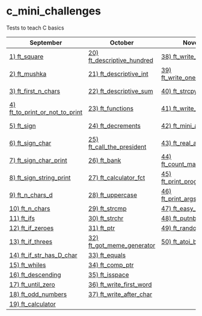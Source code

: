 # c_mini_challenges
Tests to teach C basics

September| October | November | December |
-------------|-------------|-------------|-------------|
[1) ft_square](https://github.com/Ysoroko/c_mini_challenges/blob/main/September/001_22_09_ft_square.MD) | [20) ft_descriptive_hundred](https://github.com/Ysoroko/c_mini_challenges/blob/main/October/020_01_10_ft_descriptive_hundred.MD) | [38) ft_write_backwards](https://github.com/Ysoroko/c_mini_challenges/blob/main/November/038_03_11_ft_write_backwards.MD) | [51) ft_files](https://github.com/Ysoroko/c_mini_challenges/blob/main/December/051_06_12_ft_files.MD) |
[2) ft_mushka](https://github.com/Ysoroko/c_mini_challenges/blob/main/September/002_22_09_ft_mushka.MD) |  [21) ft_descriptive_int](https://github.com/Ysoroko/c_mini_challenges/blob/main/October/021_02_10_ft_descriptive_int.MD) | [39) ft_write_one_in_two_chars](https://github.com/Ysoroko/c_mini_challenges/blob/main/November/039_06_11_ft_write_one_in_two_chars.MD) |  [52) ft_read_n_chars](https://github.com/Ysoroko/c_mini_challenges/blob/main/December/052_08_12_ft_read_n_chars.MD) | 
[3) ft_first_n_chars](https://github.com/Ysoroko/c_mini_challenges/blob/main/September/003_23_09_ft_first_n_chars.MD) | [22) ft_descriptive_sum](https://github.com/Ysoroko/c_mini_challenges/blob/main/October/022_02_10_ft_descriptive_sum.MD) | [40) ft_strcpy](https://github.com/Ysoroko/c_mini_challenges/blob/main/November/040_08_11_ft_strcpy.MD) | [53) ft_heap_string](https://github.com/Ysoroko/c_mini_challenges/blob/main/December/053_10_12_ft_heap_string.MD) | 
[4) ft_to_print_or_not_to_print](https://github.com/Ysoroko/c_mini_challenges/blob/main/September/004_24_09_ft_to_print_or_not_to_print.MD) | [23) ft_functions](https://github.com/Ysoroko/c_mini_challenges/blob/main/October/023_07_10_ft_functions.MD) | [41) ft_write_last_word](https://github.com/Ysoroko/c_mini_challenges/blob/main/November/041_08_11_ft_write_last_word.MD) | [54) ft_str_sep](https://github.com/Ysoroko/c_mini_challenges/blob/main/December/054_13_12_ft_str_sep.MD) | 
[5) ft_sign](https://github.com/Ysoroko/c_mini_challenges/blob/main/September/005_24_09_ft_sign.MD) |  [24) ft_decrements](https://github.com/Ysoroko/c_mini_challenges/blob/main/October/024_08_10_ft_decrements.MD) | [42) ft_mini_atoi](https://github.com/Ysoroko/c_mini_challenges/blob/main/November/042_14_11_ft_mini_atoi.MD) | [55) ft_heap_int_array](https://github.com/Ysoroko/c_mini_challenges/blob/main/December/054_14_12_ft_heap_int_array.MD) | 
[6) ft_sign_char](https://github.com/Ysoroko/c_mini_challenges/blob/main/September/006_24_09_ft_sign_char.MD) | [25) ft_call_the_president](https://github.com/Ysoroko/c_mini_challenges/blob/main/October/025_10_10_ft_call_the_president.MD) | [43) ft_real_atoi](https://github.com/Ysoroko/c_mini_challenges/blob/main/November/043_15_11_ft_real_atoi.MD) |
[7) ft_sign_char_print](https://github.com/Ysoroko/c_mini_challenges/blob/main/September/007_24_09_ft_sign_char_print.MD) | [26) ft_bank](https://github.com/Ysoroko/c_mini_challenges/blob/main/October/026_11_10_ft_bank.MD) |  [44) ft_count_main_arguments](https://github.com/Ysoroko/c_mini_challenges/blob/main/November/044_16_11_ft_count_main_arguments.MD) |
[8) ft_sign_string_print](https://github.com/Ysoroko/c_mini_challenges/blob/main/September/008_24_09_ft_sign_string_print.MD) | [27) ft_calculator_fct](https://github.com/Ysoroko/c_mini_challenges/blob/main/October/027_18_10_ft_calculator_fct.MD) | [45) ft_print_program_name](https://github.com/Ysoroko/c_mini_challenges/blob/main/November/045_16_11_ft_print_program_name.MD) |
[9) ft_n_chars_d](https://github.com/Ysoroko/c_mini_challenges/blob/main/September/009_25_09_ft_n_chars_d.MD) | [28) ft_uppercase](https://github.com/Ysoroko/c_mini_challenges/blob/main/October/028_19_10_ft_uppercase.MD) | [46) ft_print_args_backwards](https://github.com/Ysoroko/c_mini_challenges/blob/main/November/046_17_11_ft_print_args_backwards.MD) |
[10) ft_n_chars](https://github.com/Ysoroko/c_mini_challenges/blob/main/September/010_26_09_ft_n_chars.MD) | [29) ft_strcmp](https://github.com/Ysoroko/c_mini_challenges/blob/main/October/029_19_10_ft_strcmp.MD) | [47) ft_easy_putnbr](https://github.com/Ysoroko/c_mini_challenges/blob/main/November/047_18_11_ft_easy_putnbr.MD) |
[11) ft_ifs](https://github.com/Ysoroko/c_mini_challenges/blob/main/September/011_26_09_ft_ifs.MD) | [30) ft_strchr](https://github.com/Ysoroko/c_mini_challenges/blob/main/October/030_21_10_ft_strchr.MD) | [48) ft_putnbr](https://github.com/Ysoroko/c_mini_challenges/blob/main/November/048_19_11_ft_putnbr.MD) |
[12) ft_if_zeroes](https://github.com/Ysoroko/c_mini_challenges/blob/main/September/012_26_09_ft_if_zeroes.MD) | [31) ft_ptr](https://github.com/Ysoroko/c_mini_challenges/blob/main/October/031_22_10_ft_ptr.MD) | [49) ft_random_n](https://github.com/Ysoroko/c_mini_challenges/blob/main/November/049_21_11_ft_random_n.MD) |
[13) ft_if_threes](https://github.com/Ysoroko/c_mini_challenges/blob/main/September/013_27_09_ft_if_threes.MD) | [32) ft_got_meme_generator](https://github.com/Ysoroko/c_mini_challenges/blob/main/October/032_23_10_ft_got_meme_generator.MD) | [50) ft_atoi_base](https://github.com/Ysoroko/c_mini_challenges/blob/main/November/050_29_11_ft_atoi_base.MD) |
[14) ft_if_str_has_D_char](https://github.com/Ysoroko/c_mini_challenges/blob/main/September/014_27_09_ft_if_str_has_D_char.MD) | [33) ft_equals](https://github.com/Ysoroko/c_mini_challenges/blob/main/October/033_24_10_ft_equals.MD) |
[15) ft_whiles](https://github.com/Ysoroko/c_mini_challenges/blob/main/September/015_28_09_ft_whiles.MD) | [34) ft_comp_ptr](https://github.com/Ysoroko/c_mini_challenges/blob/main/October/034_25_10_ft_comp_ptr.MD) |
[16) ft_descending](https://github.com/Ysoroko/c_mini_challenges/blob/main/September/016_29_09_ft_descending.MD) | [35) ft_isspace](https://github.com/Ysoroko/c_mini_challenges/blob/main/October/035_26_10_ft_isspace.MD) |
[17) ft_until_zero](https://github.com/Ysoroko/c_mini_challenges/blob/main/September/017_29_09_ft_until_zero.MD) | [36) ft_write_first_word](https://github.com/Ysoroko/c_mini_challenges/blob/main/October/036_26_10_ft_write_first_word.MD) |
[18) ft_odd_numbers](https://github.com/Ysoroko/c_mini_challenges/blob/main/September/018_30_09_ft_odd_numbers.MD) | [37) ft_write_after_char](https://github.com/Ysoroko/c_mini_challenges/blob/main/October/037_28_10_ft_write_after_char.MD) |
[19) ft_calculator](https://github.com/Ysoroko/c_mini_challenges/blob/main/September/019_30_09_ft_calculator.MD) | |

